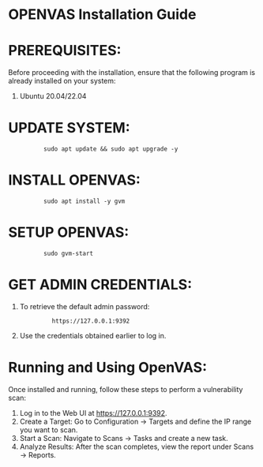 # OPENVAS Installation Guide

# PREREQUISITES:

Before proceeding with the installation, ensure that the following program is
already installed on your system:

1. Ubuntu 20.04/22.04
# UPDATE SYSTEM:

              sudo apt update && sudo apt upgrade -y

# INSTALL OPENVAS:

              sudo apt install -y gvm

# SETUP OPENVAS:

              sudo gvm-start

# GET ADMIN CREDENTIALS:

1. To retrieve the default admin password:

                https://127.0.0.1:9392

2. Use the credentials obtained earlier to log in.

# Running and Using OpenVAS:

Once installed and running, follow these steps to perform a vulnerability scan:

1. Log in to the Web UI at https://127.0.0.1:9392.
2. Create a Target: Go to Configuration → Targets and define the IP range you
   want to scan.
3. Start a Scan: Navigate to Scans → Tasks and create a new task.
4. Analyze Results: After the scan completes, view the report under Scans →
   Reports.
